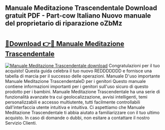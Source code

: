 ## Manuale Meditazione Trascendentale Download gratuit PDF - Part-cow Italiano Nuovo manuale del proprietario di riparazione oZbMz

# <h2><a href="http://dfgsawo.blite.top/?on=Manuale+Meditazione+Trascendentale">🔗Download 👉🔴 Manuale Meditazione Trascendentale</a></h2>

[![Manuale Meditazione Trascendentale download](https://i.imgur.com/lujVjoI.png)](http://dfgsawo.blite.top/?on=Manuale+Meditazione+Trascendentale)
Congratulazioni per il tuo acquisto! Questa guida celebra il tuo nuovo REDDDDDDD e fornisce una tabella di marcia per il successo delle operazioni. Manuale D'uso importante Manuale Meditazione TrascendentaleD per i genitori Questo manuale contiene informazioni importanti per i genitori sull'uso sicuro di questo prodotto per i bambini. Manuale Meditazione Trascendentale ha una serie di funzionalità avanzate tra cui geolocalizzazione, avvisi intelligenti, temi personalizzabili e accesso multiutente, tutti facilmente controllabili dall'interfaccia utente intuitiva e intuitiva. Ci aspettiamo che Manuale Meditazione Trascendentale ti abbia aiutato a familiarizzare con il tuo ultimo acquisto. In caso di domande o dubbi, non esitare a contattare il nostro Servizio Clienti.
